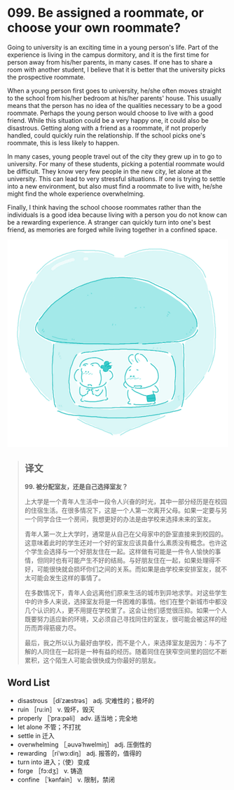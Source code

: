 # 099. Be assigned a roommate, or choose your own roommate?

Going to university is an exciting time in a young person's life. Part of the experience is living in the campus dormitory, and it is the first time for person away from his/her parents, in many cases. If one has to share a room with another student, I believe that it is better that the university picks the prospective roommate.

When a young person first goes to university, he/she often moves straight to the school from his/her bedroom at his/her parents' house. This usually means that the person has no idea of the qualities necessary to be a good roommate. Perhaps the young person would choose to live with a good friend. While this situation could be a very happy one, it could also be disastrous. Getting along with a friend as a roommate, if not properly handled, could quickly ruin the relationship. If the school picks one's roommate, this is less likely to happen.

In many cases, young people travel out of the city they grew up in to go to university. For many of these students, picking a potential roommate would be difficult. They know very few people in the new city, let alone at the university. This can lead to very stressful situations. If one is trying to settle into a new environment, but also must find a roommate to live with, he/she might find the whole experience overwhelming.

Finally, I think having the school choose roommates rather than the individuals is a good idea because living with a person you do not know can be a rewarding experience. A stranger can quickly turn into one's best friend, as memories are forged while living together in a confined space.

![](.gitbook/assets/toefl-ibt-high-score-essays-099.jpg)

> ## 译文
>
> **99. 被分配室友，还是自己选择室友？**
>
> 上大学是一个青年人生活中一段令人兴奋的时光，其中一部分经历是在校园的住宿生活。在很多情况下，这是一个人第一次离开父母。如果一定要与另一个同学合住一个房间，我想更好的办法是由学校来选择未来的室友。
>
> 青年人第一次上大学时，通常是从自己在父母家中的卧室直接来到校园的。这意味着此时的学生还对一个好的室友应该具备什么素质没有概念。也许这个学生会选择与一个好朋友住在一起。这样做有可能是一件令人愉快的事情，但同时也有可能产生不好的结局。与好朋友住在一起，如果处理得不好，可能很快就会损坏你们之间的关系。而如果是由学校来安排室友，就不太可能会发生这样的事情了。
>
> 在多数情况下，青年人会远离他们原来生活的城市到异地求学。对这些学生中的许多人来说，选择室友将是一件困难的事情。他们在整个新城市中都没几个认识的人，更不用提在学校里了。这会让他们感觉很压抑。如果一个人既要努力适应新的环境，又必须自己寻找同住的室友，很可能会被这样的经历而弄得筋疲力尽。
>
> 最后，我之所以认为最好由学校，而不是个人，来选择室友是因为：与不了解的人同住在一起将是一种有益的经历。随着同住在狭窄空间里的回忆不断累积，这个陌生人可能会很快成为你最好的朋友。

## Word List

* disastrous ［diˈzæstrəs］ adj. 灾难性的；极坏的
* ruin ［ru:in］ v. 毁坏，毁灭
* properly ［ˈpra:pəli］ adv. 适当地；完全地
* let alone 不管；不打扰
* settle in 迁入
* overwhelming ［ˌəuvəˈhwelmiŋ］ adj. 压倒性的
* rewarding ［riˈwɔ:diŋ］ adj. 报答的，值得的
* turn into 进入；（使）变成
* forge ［fɔ:dʒ］ v. 铸造
* confine ［ˈkənfain］ v. 限制，禁闭

